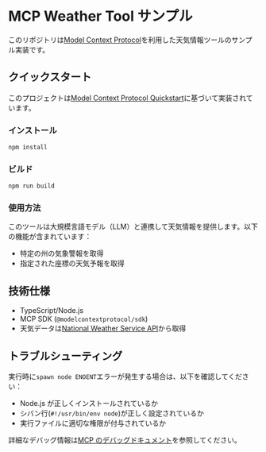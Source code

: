 # MCP Weather Tool サンプル

このリポジトリは[Model Context Protocol](https://modelcontextprotocol.io/)を利用した天気情報ツールのサンプル実装です。

## クイックスタート

このプロジェクトは[Model Context Protocol Quickstart](https://modelcontextprotocol.io/quickstart/server)に基づいて実装されています。

### インストール

```bash
npm install
```

### ビルド

```bash
npm run build
```

### 使用方法

このツールは大規模言語モデル（LLM）と連携して天気情報を提供します。以下の機能が含まれています：

- 特定の州の気象警報を取得
- 指定された座標の天気予報を取得

## 技術仕様

- TypeScript/Node.js
- MCP SDK (`@modelcontextprotocol/sdk`)
- 天気データは[National Weather Service API](https://api.weather.gov/)から取得

## トラブルシューティング

実行時に`spawn node ENOENT`エラーが発生する場合は、以下を確認してください：

- Node.js が正しくインストールされているか
- シバン行(`#!/usr/bin/env node`)が正しく設定されているか
- 実行ファイルに適切な権限が付与されているか

詳細なデバッグ情報は[MCP のデバッグドキュメント](https://modelcontextprotocol.io/docs/tools/debugging)を参照してください。
